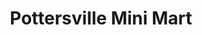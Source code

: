 ---
title: "Pottersville Mini Mart"
url: /pottersville/pottersville-mini-mart/
shop: Lebensmittel
---